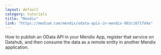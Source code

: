 ```yaml
---
layout: default
category: tutorials
title: "Mendix"
link: "https://medium.com/mendix/odata-apis-in-mendix-982c1671fd4a"
---
```

How to publish an OData API in your Mendix App, register that service on Datahub, and then consume the data as a remote entity in another Mendix application.
